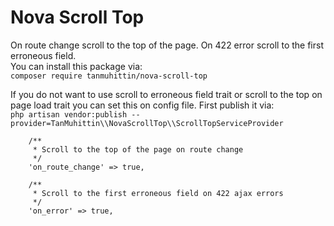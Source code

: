 # Nova Scroll Top
On route change scroll to the top of the page. On 422 error scroll to the first erroneous field.<br> You can install this package via:<br>
`` composer require tanmuhittin/nova-scroll-top ``

If you do not want to use scroll to erroneous field trait or scroll to the top on page load trait you can set this on config file. First publish it via:<br> 
`` php artisan vendor:publish --provider=TanMuhittin\\NovaScrollTop\\ScrollTopServiceProvider ``

```
    /**
     * Scroll to the top of the page on route change
     */
    'on_route_change' => true,

    /**
     * Scroll to the first erroneous field on 422 ajax errors
     */
    'on_error' => true,
```